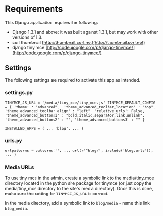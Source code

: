 # Requirements

This Django application requires the following:

* Django 1.3.1 and above: it was built against 1.3.1, but may work with other versions of 1.3.
* sorl thumbnail [http://thumbnail.sorl.net](http://thumbnail.sorl.net)
* django tiny mce [http://code.google.com/p/django-tinymce/](http://code.google.com/p/django-tinymce/)


## Settings

The following settings are required to activate this app as intended.

### settings.py

`TINYMCE_JS_URL = '/media/tiny_mce/tiny_mce.js'
TINYMCE_DEFAULT_CONFIG = {
	'theme' : "advanced", 
	'theme_advanced_toolbar_location' : "top",
	'theme_advanced_toolbar_align' : "left",
	'relative_urls': False,
	'theme_advanced_buttons1' : "bold,italic,separator,link,unlink",
	'theme_advanced_buttons2' : "",
	'theme_advanced_buttons3' : ""
}`

`INSTALLED_APPS = (
    ...
    'blog',
    ...
)`

### urls.py

`urlpatterns = patterns('',
	...
    url(r'^blog/', include('blog.urls')),
    ...
)`

### Media URLs

To use tiny mce in the admin, create a symbolic link to the media/tiny_mce directory located in the python site package for tinymce (or just copy the media/tiny_mce directory to the site's media directory). Once this is done, make sure the setting for `TINYMCE_JS_URL` is correct.

In the media directory, add a symbolic link to `blog/media` - name this link `blog_media`.
